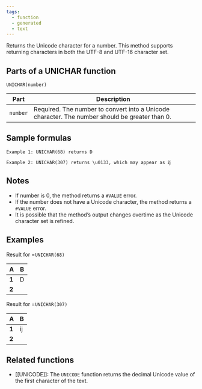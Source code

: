 ```yaml
---
tags:
  - function
  - generated
  - text
---
```


Returns the Unicode character for a number. This method supports returning characters in both the UTF-8 and UTF-16 character set.

Parts of a UNICHAR function
---------------------------

`UNICHAR(number)`

| Part | Description |
| --- | --- |
| `number` | Required. The number to convert into a Unicode character. The number should be greater than 0. |

Sample formulas
---------------

`Example 1: UNICHAR(68) returns D`

`Example 2: UNICHAR(307) returns \u0133, which may appear as ĳ`

Notes
-----

* If number is 0, the method returns a `#VALUE` error.
* If the number does not have a Unicode character, the method returns a `#VALUE` error.
* It is possible that the method’s output changes overtime as the Unicode character set is refined.

Examples
--------

Result for =`UNICHAR(68)`

| A | B |
| --- | --- |
| **1** | D |  |
| **2** |  |  |

Result for =`UNICHAR(307)`

| A | B |
| --- | --- |
| **1** | ij |  |
| **2** |  |  |

Related functions
-----------------

* [[UNICODE]]: The `UNICODE` function returns the decimal Unicode value of the first character of the text.